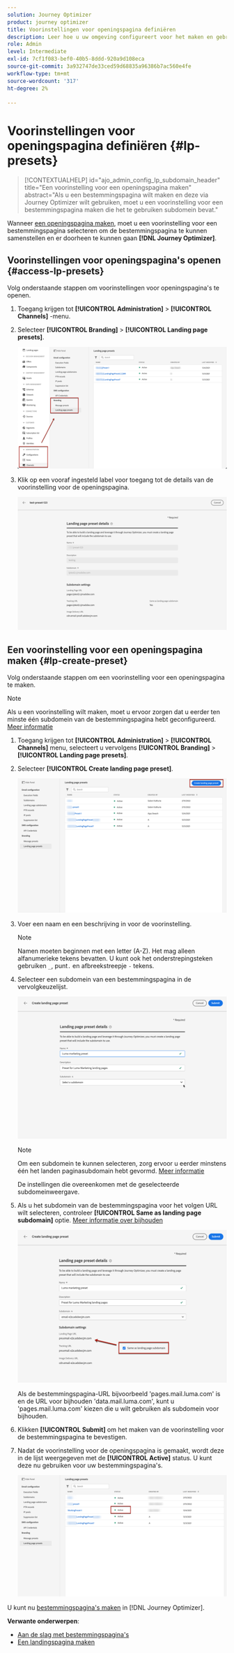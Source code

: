 ```yaml
---
solution: Journey Optimizer
product: journey optimizer
title: Voorinstellingen voor openingspagina definiëren
description: Leer hoe u uw omgeving configureert voor het maken en gebruiken van bestemmingspagina's met Journey Optimizer
role: Admin
level: Intermediate
exl-id: 7cf1f083-bef0-40b5-8ddd-920a9d108eca
source-git-commit: 3a932747de33ced59d68835a96386b7ac560e4fe
workflow-type: tm+mt
source-wordcount: '317'
ht-degree: 2%

---
```


# Voorinstellingen voor openingspagina definiëren {#lp-presets}

>[!CONTEXTUALHELP]
>id="ajo_admin_config_lp_subdomain_header"
>title="Een voorinstelling voor een openingspagina maken"
>abstract="Als u een bestemmingspagina wilt maken en deze via Journey Optimizer wilt gebruiken, moet u een voorinstelling voor een bestemmingspagina maken die het te gebruiken subdomein bevat."

Wanneer [een openingspagina maken](../landing-pages/create-lp.md#create-a-lp), moet u een voorinstelling voor een bestemmingspagina selecteren om de bestemmingspagina te kunnen samenstellen en er doorheen te kunnen gaan **[!DNL Journey Optimizer]**.

## Voorinstellingen voor openingspagina&#39;s openen {#access-lp-presets}

Volg onderstaande stappen om voorinstellingen voor openingspagina&#39;s te openen.

1. Toegang krijgen tot **[!UICONTROL Administration]** > **[!UICONTROL Channels]** -menu.

1. Selecteer **[!UICONTROL Branding]** > **[!UICONTROL Landing page presets]**.

   ![](assets/lp_presets-access.png)

1. Klik op een vooraf ingesteld label voor toegang tot de details van de voorinstelling voor de openingspagina.

   ![](assets/lp_preset-details.png)

## Een voorinstelling voor een openingspagina maken {#lp-create-preset}

Volg onderstaande stappen om een voorinstelling voor een openingspagina te maken.

>[!NOTE]
>
>Als u een voorinstelling wilt maken, moet u ervoor zorgen dat u eerder ten minste één subdomein van de bestemmingspagina hebt geconfigureerd. [Meer informatie](lp-subdomains.md)

1. Toegang krijgen tot **[!UICONTROL Administration]** > **[!UICONTROL Channels]** menu, selecteert u vervolgens **[!UICONTROL Branding]** > **[!UICONTROL Landing page presets]**.

1. Selecteer **[!UICONTROL Create landing page preset]**.

   ![](assets/lp_create-preset-temp.png)

1. Voer een naam en een beschrijving in voor de voorinstelling.

   >[!NOTE]
   >
   > Namen moeten beginnen met een letter (A-Z). Het mag alleen alfanumerieke tekens bevatten. U kunt ook het onderstrepingsteken gebruiken `_`, punt`.` en afbreekstreepje `-` tekens.

1. Selecteer een subdomein van een bestemmingspagina in de vervolgkeuzelijst.

   ![](assets/lp_preset-subdomain.png)

   >[!NOTE]
   >
   >Om een subdomein te kunnen selecteren, zorg ervoor u eerder minstens één het landen paginasubdomain hebt gevormd. [Meer informatie](#lp-subdomains)

   De instellingen die overeenkomen met de geselecteerde subdomeinweergave.

1. Als u het subdomein van de bestemmingspagina voor het volgen URL wilt selecteren, controleer **[!UICONTROL Same as landing page subdomain]** optie. [Meer informatie over bijhouden](../design/message-tracking.md)

   ![](assets/lp_preset-subdomain-settings-same.png)

   Als de bestemmingspagina-URL bijvoorbeeld &#39;pages.mail.luma.com&#39; is en de URL voor bijhouden &#39;data.mail.luma.com&#39;, kunt u &#39;pages.mail.luma.com&#39; kiezen die u wilt gebruiken als subdomein voor bijhouden.

1. Klikken **[!UICONTROL Submit]** om het maken van de voorinstelling voor de bestemmingspagina te bevestigen. <!--You can also save the preset as draft and resume its configuration later on.-->

   <!--![](assets/lp_preset-subdomain-settings-submit.png)-->

1. Nadat de voorinstelling voor de openingspagina is gemaakt, wordt deze in de lijst weergegeven met de **[!UICONTROL Active]** status. U kunt deze nu gebruiken voor uw bestemmingspagina&#39;s.

   ![](assets/lp-preset-active-temp.png)

U kunt nu [bestemmingspagina&#39;s maken](../landing-pages/create-lp.md) in [!DNL Journey Optimizer].
<!--
>[!NOTE]
>
>Learn how to create channel surfaces for push notifications and emails in [this section](channel-surfaces.md).-->

**Verwante onderwerpen**:

* [Aan de slag met bestemmingspagina&#39;s](../landing-pages/get-started-lp.md)
* [Een landingspagina maken](../landing-pages/create-lp.md#create-a-lp)
